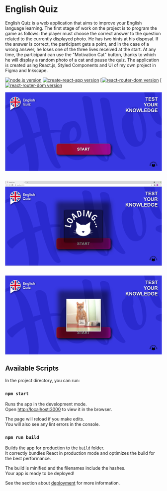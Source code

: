 # **English Quiz**

English Quiz is a web application that aims to improve your English language learning. The first stage of work on the project is to program the game as follows:
the player must choose the correct answer to the question related to the currently displayed photo. He has two hints at his disposal.
If the answer is correct, the participant gets a point, and in the case of a wrong answer, he loses one of the three lives received at the start.
At any time, the participant can use the "Motivation Cat" button, thanks to which he will display a random photo of a cat and pause the quiz.
The application is created using React.js, Styled Components and UI of my own project in Figma and Inkscape.

[![node.js version](https://img.shields.io/badge/node-LTS%2014.17.x-brightgreen)](https://nodejs.org/en/download/)
[![create-react-app version](https://img.shields.io/badge/create--react--app-v4.0.3-brightgreen)](https://github.com/facebook/create-react-app)
[[![react-router-dom version](https://img.shields.io/badge/react--router--dom-5.2.0-brightgreen)](https://badge.fury.io/js/react-router-dom)
[[![react-router-dom version](https://img.shields.io/badge/styled--components-5.3.0-brightgreen)](https://badge.fury.io/js/styled-components)

![Start App](./screenshots/startmenu.png "Start Quiz")
##
![Loading](./screenshots/loading.png "Loading picture with cat")
##
![Cat picture](./screenshots/buttoncat.png "Picture with cat")
##

## Available Scripts

In the project directory, you can run:

### `npm start`

Runs the app in the development mode.\
Open [http://localhost:3000](http://localhost:3000) to view it in the browser.

The page will reload if you make edits.\
You will also see any lint errors in the console.

### `npm run build`

Builds the app for production to the `build` folder.\
It correctly bundles React in production mode and optimizes the build for the best performance.

The build is minified and the filenames include the hashes.\
Your app is ready to be deployed!

See the section about [deployment](https://facebook.github.io/create-react-app/docs/deployment) for more information.
